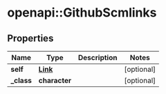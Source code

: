 # openapi::GithubScmlinks


## Properties
Name | Type | Description | Notes
------------ | ------------- | ------------- | -------------
**self** | [**Link**](Link.md) |  | [optional] 
**_class** | **character** |  | [optional] 


